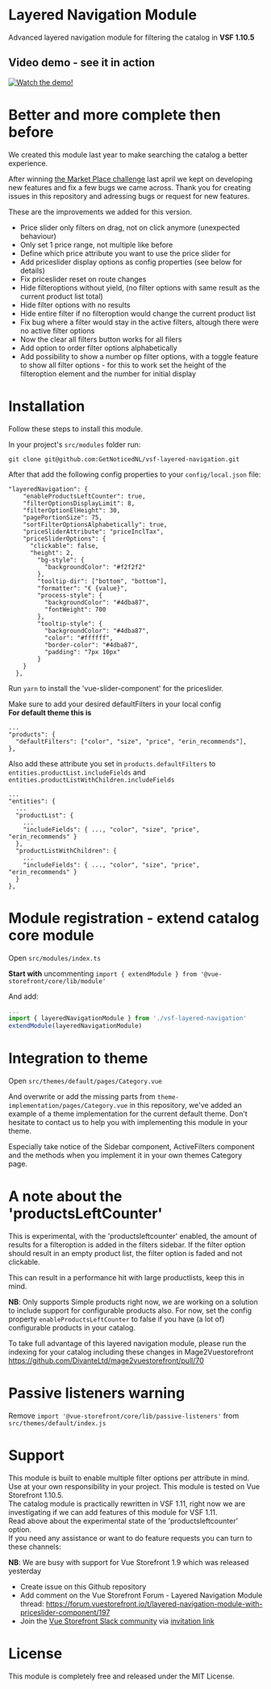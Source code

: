 # Layered Navigation Module
Advanced layered navigation module for filtering the catalog in **VSF 1.10.5**

## Video demo - see it in action
[![Watch the demo!](https://user-images.githubusercontent.com/26965893/71731022-fe28e180-2e43-11ea-9946-d5189862b9ec.png)](https://www.youtube.com/watch?v=vfcg_dQ8zYk)

# Better and more complete then before
We created this module last year to make searching the catalog a better experience.

After winning [the Market Place challenge](https://medium.com/the-vue-storefront-journal/winners-of-the-vue-storefront-marketplace-challenge-fa04025c9a34 "the Market Place challenge") last april we kept on developing new features and fix a few bugs we came across. Thank you for creating issues in this repository and adressing bugs or request for new features.

These are the improvements we added for this version.

* Price slider only filters on drag, not on click anymore (unexpected behaviour)
* Only set 1 price range, not multiple like before
* Define which price attribute you want to use the price slider for
* Add priceslider display options as config properties (see below for details)
* Fix priceslider reset on route changes
* Hide filteroptions without yield, (no filter options with same result as the current product list total)
* Hide filter options with no results
* Hide entire filter if no filteroption would change the current product list
* Fix bug where a filter would stay in the active filters, altough there were no active filter options
* Now the clear all filters button works for all filers
* Add option to order filter options alphabetically
* Add possibility to show a number op filter options, with a toggle feature to show all filter options - for this to work set the height of the filteroption element and the number for initial display

# Installation
Follow these steps to install this module.

In your project's `src/modules` folder run:

```shell  
git clone git@github.com:GetNoticedNL/vsf-layered-navigation.git
```

After that add the following config properties to your `config/local.json` file:

```
"layeredNavigation": {
    "enableProductsLeftCounter": true,
    "filterOptionsDisplayLimit": 8,
    "filterOptionElHeight": 30,
    "pagePortionSize": 75,
    "sortFilterOptionsAlphabetically": true,
    "priceSliderAttribute": "priceInclTax",
    "priceSliderOptions": {
      "clickable": false,
      "height": 2,
        "bg-style": {
          "backgroundColor": "#f2f2f2"
        },
        "tooltip-dir": ["bottom", "bottom"],
        "formatter": "€ {value}",
        "process-style": {
          "backgroundColor": "#4dba87",
          "fontWeight": 700
        },
        "tooltip-style": {
          "backgroundColor": "#4dba87",
          "color": "#ffffff",
          "border-color": "#4dba87",
          "padding": "7px 10px"
        }
    }
  },
```

Run `yarn` to install the 'vue-slider-component' for the priceslider.

Make sure to add your desired defaultFilters in your local config \
**For default theme this is**

```
...
"products": {
  "defaultFilters": ["color", "size", "price", "erin_recommends"],
},
```

Also add these attribute you set in `products.defaultFilters` to `entities.productList.includeFields` and `entities.productListWithChildren.includeFields`

```
...
"entities": {
  ...
  "productList": {
    ...
    "includeFields": { ..., "color", "size", "price", "erin_recommends" }
  },
  "productListWithChildren": {
    ...
    "includeFields": { ..., "color", "size", "price", "erin_recommends" }
  }    
},
```

# Module registration - extend catalog core module
Open `src/modules/index.ts`

**Start with** uncommenting `import { extendModule } from '@vue-storefront/core/lib/module'`

And add:

```js
...
import { layeredNavigationModule } from './vsf-layered-navigation'
extendModule(layeredNavigationModule)
```

# Integration to theme
Open `src/themes/default/pages/Category.vue`

And overwrite or add the missing parts from `theme-implementation/pages/Category.vue` in this repository, we've added an example of a theme implementation for the current default theme.
Don't hesitate to contact us to help you with implementing this module in your theme.

Especially take notice of the Sidebar component, ActiveFilters component and the methods when you implement it in your own themes Category page.


# A note about the 'productsLeftCounter'
This is experimental, with the 'productsleftcounter' enabled, the amount of results for a filteroption is added in the filters sidebar. If the filter option should result in an empty product list, the filter option is faded and not clickable.

This can result in a performance hit with large productlists, keep this in mind.

**NB**: Only supports Simple products right now, we are working on a solution to include support for configurable products also. For now, set the config property `enableProductsLeftCounter` to false if you have (a lot of) configurable products in your catalog.

To take full advantage of this layered navigation module, please run the indexing for your catalog including these changes in Mage2Vuestorefront https://github.com/DivanteLtd/mage2vuestorefront/pull/70

# Passive listeners warning
Remove `import '@vue-storefront/core/lib/passive-listeners'` from `src/themes/default/index.js`

# Support
This module is built to enable multiple filter options per attribute in mind.\
Use at your own responsibility in your project. This module is tested on Vue Storefront 1.10.5.\
The catalog module is practically rewritten in VSF 1.11, right now we are investigating if we can add features of this module for VSF 1.11.\
Read above about the experimental state of the 'productsleftcounter' option.\
If you need any assistance or want to do feature requests you can turn to these channels:

**NB**: We are busy with support for Vue Storefront 1.9 which was released yesterday

* Create issue on this Github repository
* Add comment on the Vue Storefront Forum - Layered Navigation Module thread: https://forum.vuestorefront.io/t/layered-navigation-module-with-priceslider-component/197
* Join the [Vue Storefront Slack community](https://vuestorefront.slack.com) via [invitation link](https://join.slack.com/t/vuestorefront/shared_invite/enQtMzA4MTM2NTE5NjM2LTI1M2RmOWIyOTk0MzFlMDU3YzJlYzcyYzNiNjUyZWJiMTZjZjc3MjRlYmE5ZWQ1YWRhNTQyM2ZjN2ZkMzZlNTg)

# License
This module is completely free and released under the MIT License.
